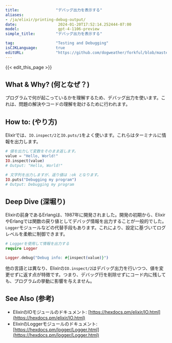 ```yaml
---
title:                "デバッグ出力を表示する"
aliases:
- /ja/elixir/printing-debug-output/
date:                  2024-01-20T17:52:14.252444-07:00
model:                 gpt-4-1106-preview
simple_title:         "デバッグ出力を表示する"

tag:                  "Testing and Debugging"
isCJKLanguage:        true
editURL:              "https://github.com/dogweather/forkful/blob/master/content/ja/elixir/printing-debug-output.md"
---
```


{{< edit_this_page >}}

## What & Why? (何となぜ？)

プログラムで何が起こっているかを理解するため、デバッグ出力を使います。これは、問題の解決やコードの理解を助けるために行われます。

## How to: (やり方)

Elixirでは、`IO.inspect/2`と`IO.puts/1`をよく使います。これらはターミナルに情報を出力します。

```elixir
# 値を出力して変数をそのまま返します。
value = "Hello, World!"
IO.inspect(value)
# Output: "Hello, World!"

# 文字列を出力しますが、返り値は :ok となります。
IO.puts("Debugging my program")
# Output: Debugging my program
```

## Deep Dive (深堀り)

Elixirの前身であるErlangは、1987年に開発されました。開発の初期から、ElixirやErlangでは関数の戻り値としてデバッグ情報を出力することが一般的でした。`Logger`モジュールなどの代替手段もあります。これにより、設定に基づいてログレベルを柔軟に制御できます。

```elixir
# Loggerを使用して情報を出力する
require Logger

Logger.debug("Debug info: #{inspect(value)}")
```

他の言語とは異なり、Elixirの`IO.inspect/2`はデバッグ出力を行いつつ、値を変更せずに返す点が特徴です。つまり、デバッグ行を削除せずにコード内に残しても、プログラムの挙動に影響を与えません。

## See Also (参考)

- ElixirのIOモジュールのドキュメント: [https://hexdocs.pm/elixir/IO.html](https://hexdocs.pm/elixir/IO.html)
- ElixirのLoggerモジュールのドキュメント: [https://hexdocs.pm/logger/Logger.html](https://hexdocs.pm/logger/Logger.html)
